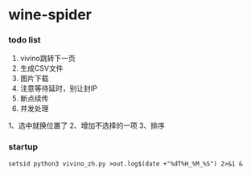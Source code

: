 # wine-spider

### todo list

1. vivino跳转下一页
2. 生成CSV文件
3. 图片下载
4. 注意等待延时，别让封IP
5. 断点续传
6. 并发处理

1、选中就换位置了
2、增加不选择的一项
3、排序

### startup

```
setsid python3 vivino_zh.py >out.log$(date +"%dT%H_%M_%S") 2>&1 &
```